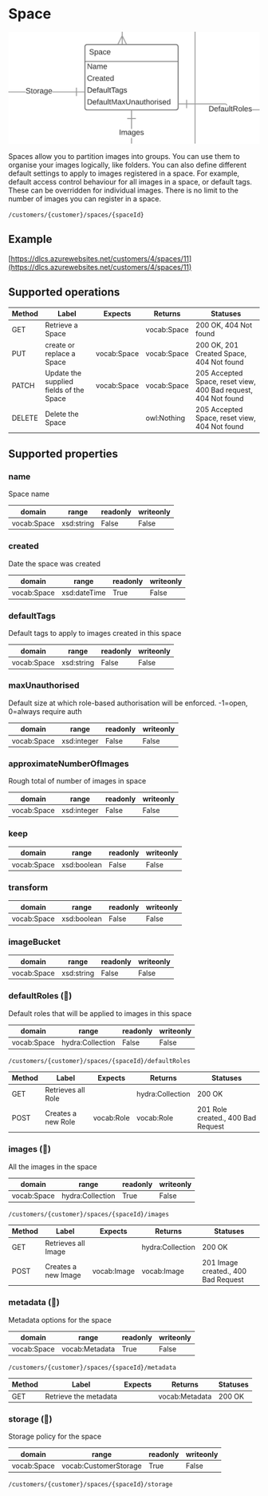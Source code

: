 # Space

![](space.png)

Spaces allow you to partition images into groups. You can use them to organise your images logically, like folders. You can also define different default settings to apply to images registered in a space. For example, default access control behaviour for all images in a space, or default tags. These can be overridden for individual images. There is no limit to the number of images you can register in a space.


`/customers/{customer}/spaces/{spaceId}`

## Example

[https://dlcs.azurewebsites.net/customers/4/spaces/11](https://dlcs.azurewebsites.net/customers/4/spaces/11)

## Supported operations


| Method | Label                                   | Expects     | Returns     | Statuses                                                       |
|--------|-----------------------------------------|-------------|-------------|----------------------------------------------------------------|
| GET    | Retrieve a Space                        |             | vocab:Space | 200 OK, 404 Not found                                          |
| PUT    | create or replace a Space               | vocab:Space | vocab:Space | 200 OK, 201 Created Space, 404 Not found                       |
| PATCH  | Update the supplied fields of the Space | vocab:Space | vocab:Space | 205 Accepted Space, reset view, 400 Bad request, 404 Not found |
| DELETE | Delete the Space                        |             | owl:Nothing | 205 Accepted Space, reset view, 404 Not found                  |




## Supported properties


### name

Space name


| domain      | range      | readonly | writeonly |
|-------------|------------|----------|-----------|
| vocab:Space | xsd:string | False    | False     |


### created

Date the space was created


| domain      | range        | readonly | writeonly |
|-------------|--------------|----------|-----------|
| vocab:Space | xsd:dateTime | True     | False     |


### defaultTags

Default tags to apply to images created in this space


| domain      | range      | readonly | writeonly |
|-------------|------------|----------|-----------|
| vocab:Space | xsd:string | False    | False     |


### maxUnauthorised

Default size at which role-based authorisation will be enforced. -1=open, 0=always require auth


| domain      | range       | readonly | writeonly |
|-------------|-------------|----------|-----------|
| vocab:Space | xsd:integer | False    | False     |


### approximateNumberOfImages

Rough total of number of images in space

| domain      | range       | readonly | writeonly |
|-------------|-------------|----------|-----------|
| vocab:Space | xsd:integer | False    | False     |


### keep

| domain      | range       | readonly | writeonly |
|-------------|-------------|----------|-----------|
| vocab:Space | xsd:boolean | False    | False     |

<!-- what does this do? -->


### transform

| domain      | range       | readonly | writeonly |
|-------------|-------------|----------|-----------|
| vocab:Space | xsd:boolean | False    | False     |

<!-- what does this do? -->

### imageBucket

| domain      | range       | readonly | writeonly |
|-------------|-------------|----------|-----------|
| vocab:Space | xsd:string  | False    | False     |

<!-- what does this do? -->

### defaultRoles (🔗)

Default roles that will be applied to images in this space


| domain      | range            | readonly | writeonly |
|-------------|------------------|----------|-----------|
| vocab:Space | hydra:Collection | False    | False     |


`/customers/{customer}/spaces/{spaceId}/defaultRoles`


| Method | Label              | Expects    | Returns          | Statuses                           |
|--------|--------------------|------------|------------------|------------------------------------|
| GET    | Retrieves all Role |            | hydra:Collection | 200 OK                             |
| POST   | Creates a new Role | vocab:Role | vocab:Role       | 201 Role created., 400 Bad Request |


### images (🔗)

All the images in the space


| domain      | range            | readonly | writeonly |
|-------------|------------------|----------|-----------|
| vocab:Space | hydra:Collection | True     | False     |


`/customers/{customer}/spaces/{spaceId}/images`


| Method | Label               | Expects     | Returns          | Statuses                            |
|--------|---------------------|-------------|------------------|-------------------------------------|
| GET    | Retrieves all Image |             | hydra:Collection | 200 OK                              |
| POST   | Creates a new Image | vocab:Image | vocab:Image      | 201 Image created., 400 Bad Request |


### metadata (🔗)

Metadata options for the space


| domain      | range          | readonly | writeonly |
|-------------|----------------|----------|-----------|
| vocab:Space | vocab:Metadata | True     | False     |


`/customers/{customer}/spaces/{spaceId}/metadata`


| Method | Label                 | Expects | Returns        | Statuses |
|--------|-----------------------|---------|----------------|----------|
| GET    | Retrieve the metadata |         | vocab:Metadata | 200 OK   |


### storage (🔗)

Storage policy for the space


| domain      | range                 | readonly | writeonly |
|-------------|-----------------------|----------|-----------|
| vocab:Space | vocab:CustomerStorage | True     | False     |


`/customers/{customer}/spaces/{spaceId}/storage`

